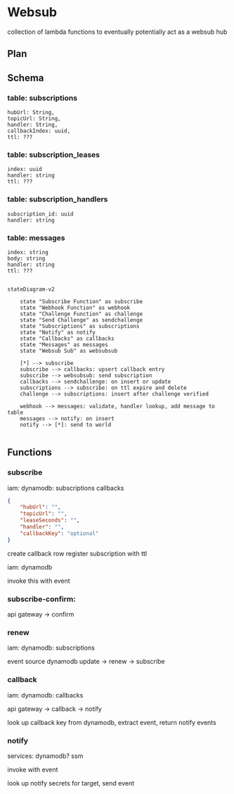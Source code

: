 # Websub

collection of lambda functions to eventually potentially act as a websub hub

## Plan









## Schema

### table: subscriptions
    hubUrl: String,
    topicUrl: String,
    handler: String,
    callbackIndex: uuid,
    ttl: ???

### table: subscription_leases
    index: uuid
    handler: string
    ttl: ???

### table: subscription_handlers
    subscription_id: uuid
    handler: string

### table: messages
    index: string
    body: string
    handler: string
    ttl: ???

```mermaid

stateDiagram-v2

    state "Subscribe Function" as subscribe
    state "Webhook Function" as webhook
    state "Challenge Function" as challenge
    state "Send Challenge" as sendchallenge
    state "Subscriptions" as subscriptions
    state "Notify" as notify
    state "Callbacks" as callbacks
    state "Messages" as messages
    state "Websub Sub" as websubsub

    [*] --> subscribe
    subscribe --> callbacks: upsert callback entry
    subscribe --> websubsub: send subscription
    callbacks --> sendchallenge: on insert or update
    subscriptions --> subscribe: on ttl expire and delete
    challenge --> subscriptions: insert after challenge verified

    webhook --> messages: validate, handler lookup, add message to table
    messages --> notify: on insert
    notify --> [*]: send to world


```






## Functions

### subscribe
iam: dynamodb:
    subscriptions
    callbacks

```json
{
    "hubUrl": "",
    "topicUrl": "",
    "leaseSeconds": "",
    "handler": "",
    "callbackKey": "optional"
}
```

create callback row
register subscription with ttl


iam: dynamodb

invoke this with event

### subscribe-confirm:
api gateway -> confirm

### renew

iam: dynamodb:
    subscriptions

event source
dynamodb update -> renew -> subscribe




### callback

iam: dynamodb:
    callbacks

api gateway -> callback -> notify


look up callback key from dynamodb, extract event, return notify events


### notify

services: dynamodb? ssm

invoke with event

look up notify secrets for target, send event